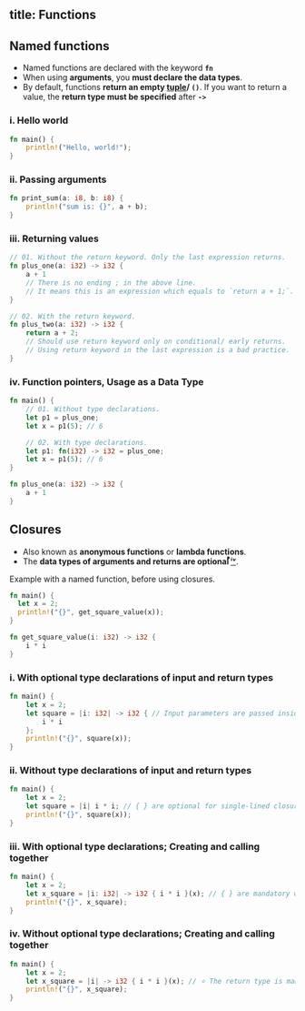 title: Functions
---

## Named functions

- Named functions are declared with the keyword **`fn`**
- When using **arguments**, you **must declare the data types**.
- By default, functions **return an empty [tuple](/docs/a8.primitive_data_types.html#tuples)/ `()`**. If you want to return a value, the **return type must be specified** after **`->`**

### i. Hello world

```rust
fn main() {
    println!("Hello, world!");
}
```

### ii. Passing arguments

```rust
fn print_sum(a: i8, b: i8) {
    println!("sum is: {}", a + b);
}
```

### iii. Returning values

```rust
// 01. Without the return keyword. Only the last expression returns.
fn plus_one(a: i32) -> i32 {
    a + 1
    // There is no ending ; in the above line.
    // It means this is an expression which equals to `return a + 1;`.
}
```

```rust
// 02. With the return keyword.
fn plus_two(a: i32) -> i32 {
    return a + 2;
    // Should use return keyword only on conditional/ early returns.
    // Using return keyword in the last expression is a bad practice.
}
```

### iv. Function pointers, Usage as a Data Type

```rust
fn main() {
    // 01. Without type declarations.
    let p1 = plus_one;
    let x = p1(5); // 6

    // 02. With type declarations.
    let p1: fn(i32) -> i32 = plus_one;
    let x = p1(5); // 6
}

fn plus_one(a: i32) -> i32 {
    a + 1
}
```


## Closures

- Also known as **anonymous functions** or **lambda functions**.
- The **data types of arguments and returns are optional [ ⃰ⁱᵛ](#iv-Without-optional-type-declarations-Creating-and-calling-together)**.

Example with a named function, before using closures.
```rust
fn main() {
  let x = 2;
  println!("{}", get_square_value(x));
}

fn get_square_value(i: i32) -> i32 {
    i * i
}
```

### i. With optional type declarations of input and return types
```rust
fn main() {
    let x = 2;
    let square = |i: i32| -> i32 { // Input parameters are passed inside | | and expression body is wrapped within { }
        i * i
    };
    println!("{}", square(x));
}
```

### ii. Without type declarations of input and return types
```rust
fn main() {
    let x = 2;
    let square = |i| i * i; // { } are optional for single-lined closures
    println!("{}", square(x));
}
```

### iii. With optional type declarations; Creating and calling together
```rust
fn main() {
    let x = 2;
    let x_square = |i: i32| -> i32 { i * i }(x); // { } are mandatory while creating and calling same time.
    println!("{}", x_square);
}
```

### iv. Without optional type declarations; Creating and calling together
```rust
fn main() {
    let x = 2;
    let x_square = |i| -> i32 { i * i }(x); // ⭐️ The return type is mandatory.
    println!("{}", x_square);
}
```
